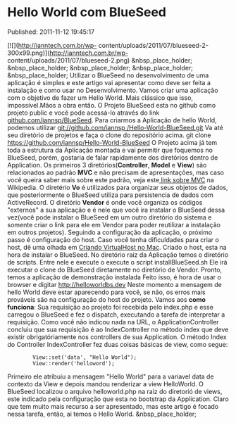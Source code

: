 Hello World com BlueSeed
========================
Published: 2011-11-12 19:45:17

[![](http://ianntech.com.br/wp-
content/uploads/2011/07/blueseed-2-300x99.png)](http://ianntech.com.br/wp-
content/uploads/2011/07/blueseed-2.png) &nbsp_place_holder;
&nbsp_place_holder; &nbsp_place_holder; &nbsp_place_holder;
&nbsp_place_holder; Utilizar o BlueSeed no desenvolvimento de uma aplicação é
simples e este artigo vai apresentar como deve ser feita a instalação e como
usar no Desenvolvimento. Vamos criar uma aplicação com o objetivo de fazer um
Hello World. Mais clássico que isso, impossível.Mãos a obra então. O Projeto
BlueSeed esta no github como projeto public e você pode acessá-lo através do
link [github.com/iannsp/BlueSeed](https://github.com/iannsp/BlueSeed). Para
criarmos a Aplicação de hello World, podemos utilizar [git://github.com/iannsp
/Hello-World-BlueSeed.git](https://github.com/iannsp/Hello-World-BlueSeed) Va
até seu diretório de projetos e faça o clone do repositório acima. git clone
https://github.com/iannsp/Hello-World-BlueSeed O Projeto acima já tem toda a
estrutura da Aplicação montada e vai permitir que foquemos no BlueSeed, porém,
gostaria de falar rapidamente dos diretórios dentro de Application. Os
primeiros 3 diretórios(**Controller**, **Model** e **View**) são relacionados
ao padrão **MVC** e não precisam de apresentações, mas caso você queira saber
mais sobre este padrão, veja este[ link sobre
MVC](http://pt.wikipedia.org/wiki/MVC) na Wikipedia. O diretério **Vo** é
utilizados para organizar seus objetos de dados, que posteriormente o BlueSeed
utiliza para persistencia de dados com ActiveRecord. O diretório **Vendor** é
onde você organiza os códigos "externos" a sua aplicação e é nele que você ira
instalar o BlueSeed dessa vez(você pode instalar o BlueSeed em um outro
diretório do sistema e somente criar o link para ele em Vendor para poder
reutilizar a instalação em outros projetos). Seguindo a configuração da
aplicação, o próximo passo é configuração do host. Caso você tenha
dificuldades para criar o host, dê uma olhada em [Criando VirtualHost no
Mac](http://ianntech.com.br/2011/11/12/criando-virtualhosts-no-mac/). Criado o
host, esta na hora de instalar o BlueSeed. No diretório raiz da Aplicação
temos o diretório de scripts. Entre nele e execute o execute o script
installBlueSeed.sh Ele irá executar o clone do BlueSeed diretamente no
diretório de Vendor. Pronto, temos a aplicação de demonstração instalada Feito
isso, é hora de usar o browser e digitar http://helloworldbs.dev Neste momento
a mensagem de hello World deve estar aparecendo para você, se não, os erros
mais prováveis são na configuração do host do projeto. Vamos aos **como
funciona**: Sua requisição ao projeto foi recebida pelo index.php e esse
carregou o BlueSeed e fez o dispatch, executando a tarefa de interpretar a
requisição. Como você não indicou nada na URL, o ApplicationController
concluiu que sua requisição é ao IndexController no método index que deve
existir obrigatóriamente nos controllers de sua Application. O método Index do
Controller IndexController fez duas coisas básicas de view, como segue:

    
            View::set('data', "Hello World");
            View::render('helloword');

Primeiro ele atribuiu a mensagem "Hello World" para a variavel data de
contexto da View e depois mandou renderizar a view HelloWorld. O BlueSeed
localizou o arquivo helloworld.php na raiz do diretorió de views, este
indicado pela configuração que esta no bootstrap da Application. Claro que tem
muito mais recurso a ser apresentado, mas este artigo é focado nessa tarefa,
então, ai temos o Hello World. &nbsp_place_holder;

